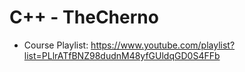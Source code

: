 # C++  - TheCherno
- Course Playlist: https://www.youtube.com/playlist?list=PLlrATfBNZ98dudnM48yfGUldqGD0S4FFb
